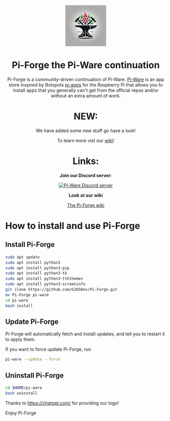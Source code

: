 <div align='center'>
<img src='./icons/logo-full.png' width='128px'> 
<h1>Pi-Forge the Pi-Ware continuation</h1>
Pi-Forge is a community-driven continuation of Pi-Ware. <a href="https://github.com/piware14/pi-ware">Pi-Ware</a> is an app store inspired by Botspots <a href="https://github.com/Botspot/pi-apps">pi-apps</a> for the Raspberry Pi that allows you to install apps that you generally can't get from the official repos and/or without an extra amount of work.
  
# NEW:

We have added some new stuff go have a look!

To learn more vist our <a href="https://github.com/G265Dev/Pi-Forge/wiki/New-Stuff" alt="Pi-Forge wiki">wiki</a>!
  
# Links:

**Join our Discord server**:

[![Pi-Ware Discord server](https://img.shields.io/discord/840124418528378881?color=7289da&label=Discord%20Server&logo=discord&style=flat-square)](https://discord.gg/BU8F6D8X6s)

**Look at our wiki**

<a href="https://github.com/G265Dev/Pi-Forge/wiki" alt="Pi-Forge wiki">The Pi-Forge wiki</a>

</div>
  
# How to install and use Pi-Forge

## Install Pi-Forge
```sh
sudo apt update
sudo apt install python3
sudo apt install python3-pip
sudo apt install python3-tk
sudo apt install python3-ttkthemes
sudo apt install python3-screeninfo
git clone https://github.com/G265Dev/Pi-Forge.git
mv Pi-Forge pi-ware
cd pi-ware
bash install
```

## Update Pi-Forge
Pi-Forge will automatically fetch and install updates, and tell you to restart it to apply them.

If you want to force update Pi-Forge, run
```sh
pi-ware --update --force
```

## Uninstall Pi-Forge
```sh
cd $HOME/pi-ware
bash uninstall
```

Thanks to https://chatgpt.com/ for providing our logo!

Enjoy Pi-Forge
